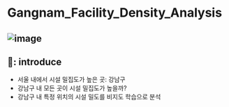 # Gangnam_Facility_Density_Analysis
![image](https://github.com/leeminjigit/Gangnam_Facility_Density_Analysis/assets/135116165/1af6e9b2-d7d5-446f-b6c2-3f3b650cf5dd)
-----
📖: introduce
-----
* 서울 내에서 시설 밀집도가 높은 곳: 강남구
* 강남구 내 모든 곳이 시설 밀집도가 높을까?
* 강남구 내 특정 위치의 시설 밀도를 비지도 학습으로 분석

